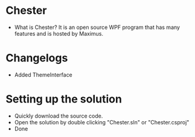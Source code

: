 # Chester
- What is Chester? It is an open source WPF program that has many features and is hosted by Maximus.

# Changelogs
- Added ThemeInterface

# Setting up the solution
- Quickly download the source code.
- Open the solution by double clicking "Chester.sln" or "Chester.csproj"
- Done

